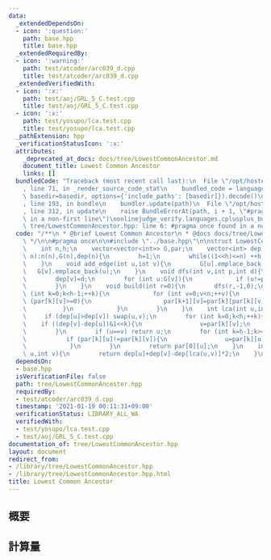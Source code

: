 ```yaml
---
data:
  _extendedDependsOn:
  - icon: ':question:'
    path: base.hpp
    title: base.hpp
  _extendedRequiredBy:
  - icon: ':warning:'
    path: test/atcoder/arc039_d.cpp
    title: test/atcoder/arc039_d.cpp
  _extendedVerifiedWith:
  - icon: ':x:'
    path: test/aoj/GRL_5_C.test.cpp
    title: test/aoj/GRL_5_C.test.cpp
  - icon: ':x:'
    path: test/yosupo/lca.test.cpp
    title: test/yosupo/lca.test.cpp
  _pathExtension: hpp
  _verificationStatusIcon: ':x:'
  attributes:
    _deprecated_at_docs: docs/tree/LowestCommonAncestor.md
    document_title: Lowest Common Ancestor
    links: []
  bundledCode: "Traceback (most recent call last):\n  File \"/opt/hostedtoolcache/Python/3.9.1/x64/lib/python3.9/site-packages/onlinejudge_verify/documentation/build.py\"\
    , line 71, in _render_source_code_stat\n    bundled_code = language.bundle(stat.path,\
    \ basedir=basedir, options={'include_paths': [basedir]}).decode()\n  File \"/opt/hostedtoolcache/Python/3.9.1/x64/lib/python3.9/site-packages/onlinejudge_verify/languages/cplusplus.py\"\
    , line 193, in bundle\n    bundler.update(path)\n  File \"/opt/hostedtoolcache/Python/3.9.1/x64/lib/python3.9/site-packages/onlinejudge_verify/languages/cplusplus_bundle.py\"\
    , line 312, in update\n    raise BundleErrorAt(path, i + 1, \"#pragma once found\
    \ in a non-first line\")\nonlinejudge_verify.languages.cplusplus_bundle.BundleErrorAt:\
    \ tree/LowestCommonAncestor.hpp: line 6: #pragma once found in a non-first line\n"
  code: "/**\n * @brief Lowest Common Ancestor\n * @docs docs/tree/LowestCommonAncestor.md\n\
    \ */\n\n#pragma once\n\n#include \"../base.hpp\"\n\nstruct LowestCommonAncestor{\n\
    \    int n,h;\n    vector<vector<int>> G,par;\n    vector<int> dep;\n    LowestCommonAncestor(int\
    \ n):n(n),G(n),dep(n){\n        h=1;\n        while((1<<h)<=n) ++h;\n        par.assign(h,vector<int>(n,-1));\n\
    \    }\n    void add_edge(int u,int v){\n        G[u].emplace_back(v);\n     \
    \   G[v].emplace_back(u);\n    }\n    void dfs(int v,int p,int d){\n        par[0][v]=p;\n\
    \        dep[v]=d;\n        for (int u:G[v]){\n            if (u!=p) dfs(u,v,d+1);\n\
    \        }\n    }\n    void build(int r=0){\n        dfs(r,-1,0);\n        for\
    \ (int k=0;k<h-1;++k){\n            for (int v=0;v<n;++v){\n                if\
    \ (par[k][v]>=0){\n                    par[k+1][v]=par[k][par[k][v]];\n      \
    \          }\n            }\n        }\n    }\n    int lca(int u,int v){\n   \
    \     if (dep[u]>dep[v]) swap(u,v);\n        for (int k=0;k<h;++k){\n        \
    \    if ((dep[v]-dep[u])&1<<k){\n                v=par[k][v];\n            }\n\
    \        }\n        if (u==v) return u;\n        for (int k=h-1;k>=0;--k){\n \
    \           if (par[k][u]!=par[k][v]){\n                u=par[k][u]; v=par[k][v];\n\
    \            }\n        }\n        return par[0][u];\n    }\n    int distance(int\
    \ u,int v){\n        return dep[u]+dep[v]-dep[lca(u,v)]*2;\n    }\n};"
  dependsOn:
  - base.hpp
  isVerificationFile: false
  path: tree/LowestCommonAncestor.hpp
  requiredBy:
  - test/atcoder/arc039_d.cpp
  timestamp: '2021-01-19 00:11:31+09:00'
  verificationStatus: LIBRARY_ALL_WA
  verifiedWith:
  - test/yosupo/lca.test.cpp
  - test/aoj/GRL_5_C.test.cpp
documentation_of: tree/LowestCommonAncestor.hpp
layout: document
redirect_from:
- /library/tree/LowestCommonAncestor.hpp
- /library/tree/LowestCommonAncestor.hpp.html
title: Lowest Common Ancestor
---
```

## 概要

## 計算量